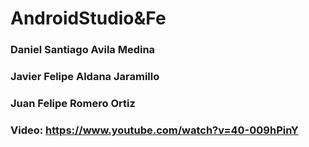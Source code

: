 # AndroidStudio&Fe

### Daniel Santiago Avila Medina
### Javier Felipe Aldana Jaramillo 
### Juan Felipe Romero Ortiz 

### Video: https://www.youtube.com/watch?v=40-009hPinY
